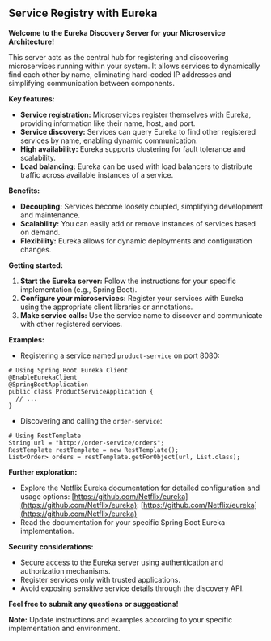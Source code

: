 ## Service Registry with Eureka 

**Welcome to the Eureka Discovery Server for your Microservice Architecture!**

This server acts as the central hub for registering and discovering microservices running within your system. It allows services to dynamically find each other by name, eliminating hard-coded IP addresses and simplifying communication between components.

**Key features:**

* **Service registration:** Microservices register themselves with Eureka, providing information like their name, host, and port.
* **Service discovery:** Services can query Eureka to find other registered services by name, enabling dynamic communication.
* **High availability:** Eureka supports clustering for fault tolerance and scalability.
* **Load balancing:** Eureka can be used with load balancers to distribute traffic across available instances of a service.

**Benefits:**

* **Decoupling:** Services become loosely coupled, simplifying development and maintenance.
* **Scalability:** You can easily add or remove instances of services based on demand.
* **Flexibility:** Eureka allows for dynamic deployments and configuration changes.

**Getting started:**

1. **Start the Eureka server:** Follow the instructions for your specific implementation (e.g., Spring Boot).
2. **Configure your microservices:** Register your services with Eureka using the appropriate client libraries or annotations.
3. **Make service calls:** Use the service name to discover and communicate with other registered services.

**Examples:**

* Registering a service named `product-service` on port 8080:

```
# Using Spring Boot Eureka Client
@EnableEurekaClient
@SpringBootApplication
public class ProductServiceApplication {
  // ...
}
```

* Discovering and calling the `order-service`:

```
# Using RestTemplate
String url = "http://order-service/orders";
RestTemplate restTemplate = new RestTemplate();
List<Order> orders = restTemplate.getForObject(url, List.class);
```

**Further exploration:**

* Explore the Netflix Eureka documentation for detailed configuration and usage options: [https://github.com/Netflix/eureka](https://github.com/Netflix/eureka): [https://github.com/Netflix/eureka](https://github.com/Netflix/eureka)
* Read the documentation for your specific Spring Boot Eureka implementation.

**Security considerations:**

* Secure access to the Eureka server using authentication and authorization mechanisms.
* Register services only with trusted applications.
* Avoid exposing sensitive service details through the discovery API.

**Feel free to submit any questions or suggestions!**

**Note:** Update instructions and examples according to your specific implementation and environment.




